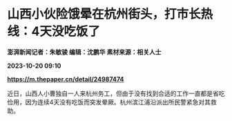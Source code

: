# 山西小伙险饿晕在杭州街头，打市长热线：4天没吃饭了
**澎湃新闻记者：朱敏骏 编辑：沈鹏华 素材来源：相关人士**

**2023-10-20 09:10**

**https://m.thepaper.cn/detail/24987474**

近日，山西人小曹独自一人来杭州务工，但由于没有找到合适的工作一直都是省吃俭用，因为连续4天没有吃饭而突发晕厥。杭州滨江浦沿派出所民警紧急对其救助。